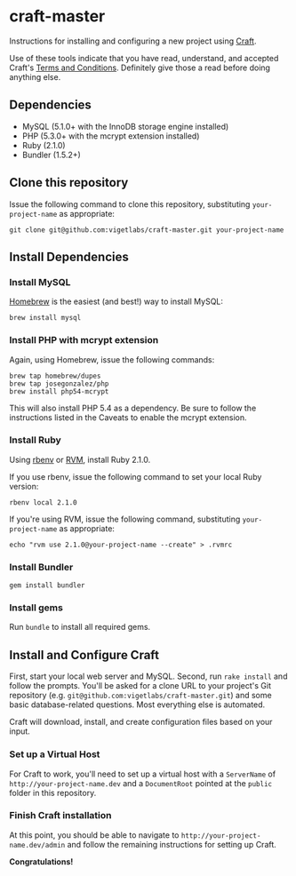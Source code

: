 # craft-master

Instructions for installing and configuring a new project using [Craft](http://buildwithcraft.com/).

Use of these tools indicate that you have read, understand, and accepted Craft's [Terms and Conditions](http://buildwithcraft.com/license). Definitely give those a read before doing anything else.


## Dependencies

- MySQL (5.1.0+ with the InnoDB storage engine installed)
- PHP (5.3.0+ with the mcrypt extension installed)
- Ruby (2.1.0)
- Bundler (1.5.2+)


## Clone this repository

Issue the following command to clone this repository, substituting `your-project-name` as appropriate:

	git clone git@github.com:vigetlabs/craft-master.git your-project-name


## Install Dependencies

### Install MySQL

[Homebrew](http://brew.sh/) is the easiest (and best!) way to install MySQL:

	brew install mysql

### Install PHP with mcrypt extension

Again, using Homebrew, issue the following commands:

	brew tap homebrew/dupes
	brew tap josegonzalez/php
	brew install php54-mcrypt

This will also install PHP 5.4 as a dependency. Be sure to follow the instructions listed in the Caveats to enable the mcrypt extension.

### Install Ruby

Using [rbenv](https://github.com/sstephenson/rbenv) or [RVM](http://rvm.io/), install Ruby 2.1.0.

If you use rbenv, issue the following command to set your local Ruby version:

	rbenv local 2.1.0

If you're using RVM, issue the following command, substituting `your-project-name` as appropriate:

	echo "rvm use 2.1.0@your-project-name --create" > .rvmrc

### Install Bundler

	gem install bundler

### Install gems

Run `bundle` to install all required gems.


## Install and Configure Craft

First, start your local web server and MySQL. Second, run `rake install` and follow the prompts. You'll be asked for a clone URL to your project's Git repository (e.g. `git@github.com:vigetlabs/craft-master.git`) and some basic database-related questions. Most everything else is automated.

Craft will download, install, and create configuration files based on your input.

### Set up a Virtual Host

For Craft to work, you'll need to set up a virtual host with a `ServerName` of `http://your-project-name.dev` and a `DocumentRoot` pointed at the `public` folder in this repository.

### Finish Craft installation

At this point, you should be able to navigate to `http://your-project-name.dev/admin` and follow the remaining instructions for setting up Craft.

**Congratulations!**